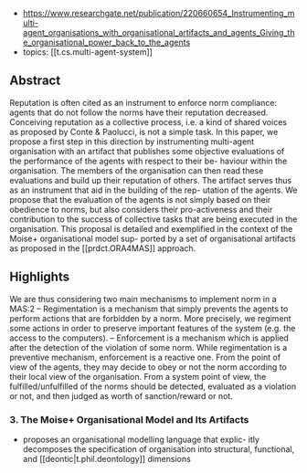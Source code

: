 
- https://www.researchgate.net/publication/220660654_Instrumenting_multi-agent_organisations_with_organisational_artifacts_and_agents_Giving_the_organisational_power_back_to_the_agents
- topics: [[t.cs.multi-agent-system]]

## Abstract

Reputation is often cited as an instrument to enforce norm compliance: agents that do not follow the norms have their reputation decreased. Conceiving reputation as a collective process, i.e. a kind of shared voices as proposed by Conte & Paolucci, is not a simple task. In this paper, we propose a first step in this direction by instrumenting multi-agent organisation with an artifact that publishes some objective evaluations of the performance of the agents with respect to their be- haviour within the organisation. The members of the organisation can then read these evaluations and build up their reputation of others. The artifact serves thus as an instrument that aid in the building of the rep- utation of the agents. We propose that the evaluation of the agents is not simply based on their obedience to norms, but also considers their pro-activeness and their contribution to the success of collective tasks that are being executed in the organisation. This proposal is detailed and exemplified in the context of the Moise+ organisational model sup- ported by a set of organisational artifacts as proposed in the [[prdct.ORA4MAS]] approach.

## Highlights

We are thus considering two main mechanisms to implement norm in a MAS:2
  – Regimentation is a mechanism that simply prevents the agents to perform actions that are forbidden by a norm. More precisely, we regiment some actions in order to preserve important features of the system (e.g. the access to the computers).
  – Enforcement is a mechanism which is applied after the detection of the violation of some norm. While regimentation is a preventive mechanism, enforcement is a reactive one. From the point of view of the agents, they may decide to obey or not the norm according to their local view of the organisation. From a system point of view, the fulfilled/unfulfilled of the norms should be detected, evaluated as a violation or not, and then judged as worth of sanction/reward or not.

### 3. The Moise+ Organisational Model and Its Artifacts

- proposes an organisational modelling language that explic- itly decomposes the specification of organisation into structural, functional, and [[deontic|t.phil.deontology]] dimensions